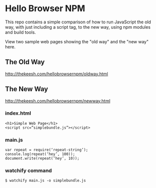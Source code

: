 # Hello Browser NPM

This repo contains a simple comparison of how to run JavaScript the old way, with just including a script tag, to the new way, using npm modules and build tools.

View two sample web pages showing the "old way" and the "new way" here.

## The Old Way

http://thekeesh.com/hellobrowsernpm/oldway.html

## The New Way

http://thekeesh.com/hellobrowsernpm/newway.html




### index.html

    <h1>Simple Web Page</h1>
    <script src=”simplebundle.js”></script>

### main.js

    var repeat = require(‘repeat-string’);
    console.log(repeat(‘hey’, 100));
    document.write(repeat(‘hey’, 10));

### watchify command

    $ watchify main.js -o simplebundle.js
